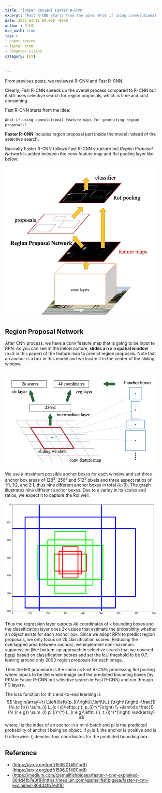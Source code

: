 ```yaml
---
title: "[Paper Review] Faster R-CNN"
excerpt: "Fast R-CNN starts from the idea: What if using convolutional feature maps for generating region proposals?"
date: 2021-03-11 02:000 -0400
author : 오승미
use_math: true
tags :
- paper review
- faster rcnn
- computer vision
category: [CV]


---
```


From previous posts, we reviewed R-CNN and Fast R-CNN.

Clearly, Fast R-CNN speeds up the overall process compared to R-CNN but it still uses selective search for region proposals, which is time and cost consuming.

Fast R-CNN starts from the idea:

`What if using convolutional feature maps for generating region proposals?`



**Faster R-CNN** includes region proposal part inside the model instead of the selective search.

Basically Faster R-CNN follows Fast R-CNN structure but *Region Proposal Network* is added between the conv feature map and RoI pooling layer like below.

<img src="/assets/2021-03-11-faster1.png" alt="/assets/2021-03-11-faster1" style="zoom: 50%;" />



## Region Proposal Network

After CNN process, we have a conv feature map that is going to be input to RPN. As you can see in the below picture, **slides a n x n spatial window** (n=3 in this paper) of the feature map to predict region proposals. Note that an anchor is a box in this model and we locate it to the center of the sliding window.

![2021-03-11-faster2](/assets/2021-03-11-faster2.png)



We use $k$ maximum possible anchor boxes for each window and set three anchor box areas of 128<sup>2</sup>, 256<sup>2</sup> and 512<sup>2</sup> pixels and three aspect ratios of 1:1, 1:2, and 2:1, thus nine different anchor boxes in total (k=9). The graph illustrates nine different anchor boxes. Due to a variey in its scales and ratios, we expect it to capture the RoI well.

![2021-03-11-faster4](/assets/2021-03-11-faster4.png)

Thus the regression layer outputs 4k coordinates of k bounding boxes and the classification layer does 2k values that estimate the probabiltity whether an object exists for each anchor box. Since we adopt RPN to predict region proposals, we only focus on 2k classification scores. Reducing the overlapped area between anchors, we implement non-maximum suppression (like bottom-up approach in selective search that we covered [here](https://gogl3.github.io/computer%20vision/fast_rcnn/)) based on classification scores and set the IoU threshold to be 0.7, leaving around only 2000 region proposals for each image.

Then the left procedure is the same as Fast R-CNN; processing RoI pooling where inputs to be the whole image and the predicted bounding boxes (by RPN in Faster R-CNN but selective search in Fast R-CNN) and run through FC layers.

The loss function for this end-to-end learning is
$$
\begin{array}{r}
L\left(\left\{p_{i}\right\},\left\{t_{i}\right\}\right)=\frac{1}{N_{c l s}} \sum_{i} L_{c l s}\left(p_{i}, p_{i}^{*}\right) \\
+\lambda \frac{1}{N_{r e g}} \sum_{i} p_{i}^{*} L_{r e g}\left(t_{i}, t_{i}^{*}\right)
\end{array}
$$
where i is the index of an anchor in a mini-batch and pi is the predicted probability of anchor i being an object. If $p_i$ is 1, the anchor is positive and is 0 otherwise. $t_i$ denotes four coordinates for the predicted bounding box.





## Reference

- [https://arxiv.org/pdf/1506.01497.pdf](https://arxiv.org/pdf/1506.01497.pdf)
- [https://medium.com/@smallfishbigsea/faster-r-cnn-explained-864d4fb7e3f8](https://medium.com/@smallfishbigsea/faster-r-cnn-explained-864d4fb7e3f8)
